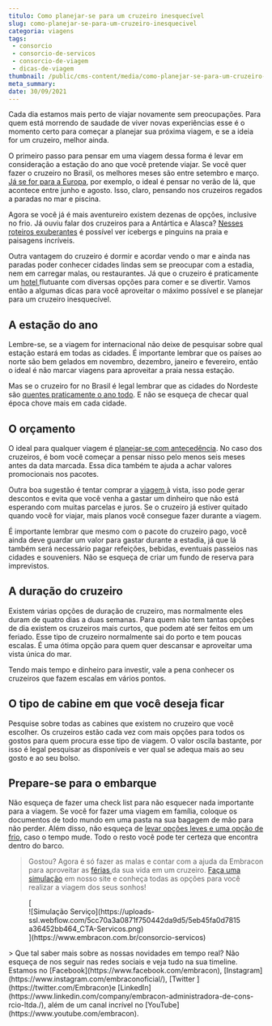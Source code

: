 ```yaml
---
titulo: Como planejar-se para um cruzeiro inesquecível
slug: como-planejar-se-para-um-cruzeiro-inesquecivel
categoria: viagens
tags:
 - consorcio
 - consorcio-de-servicos
 - consorcio-de-viagem
 - dicas-de-viagem
thumbnail: /public/cms-content/media/como-planejar-se-para-um-cruzeiro-inesquecivel.jpg
meta_summary: 
date: 30/09/2021
---
```

Cada dia estamos mais perto de viajar novamente sem preocupações. Para quem está morrendo de saudade de viver novas experiências esse é o momento certo para começar a planejar sua próxima viagem, e se a ideia for um cruzeiro, melhor ainda.

O primeiro passo para pensar em uma viagem dessa forma é levar em consideração a estação do ano que você pretende viajar. Se você quer fazer o cruzeiro no Brasil, os melhores meses são entre setembro e março. [Já se for para a Europa](https://www.embracon.com.br/blog/por-que-fazer-um-tour-pela-europa-nas-suas-proximas-ferias), por exemplo, o ideal é pensar no verão de lá, que acontece entre junho e agosto. Isso, claro, pensando nos cruzeiros regados a paradas no mar e piscina.

Agora se você já é mais aventureiro existem dezenas de opções, inclusive no frio. Já ouviu falar dos cruzeiros para a Antártica e Alasca? [Nesses roteiros exuberantes](https://www.embracon.com.br/blog/saiba-como-montar-um-roteiro-de-viagem-em-7-passos) é possível ver icebergs e pinguins na praia e paisagens incríveis.

Outra vantagem do cruzeiro é dormir e acordar vendo o mar e ainda nas paradas poder conhecer cidades lindas sem se preocupar com a estadia, nem em carregar malas, ou restaurantes. Já que o cruzeiro é praticamente um [hotel ](https://www.embracon.com.br/blog/como-fazer-uma-reserva-de-hotel-sem-erros)flutuante com diversas opções para comer e se divertir. Vamos então a algumas dicas para você aproveitar o máximo possível e se planejar para um cruzeiro inesquecível.

A estação do ano
----------------

Lembre-se, se a viagem for internacional não deixe de pesquisar sobre qual estação estará em todas as cidades. É importante lembrar que os países ao norte são bem gelados em novembro, dezembro, janeiro e fevereiro, então o ideal é não marcar viagens para aproveitar a praia nessa estação.

Mas se o cruzeiro for no Brasil é legal lembrar que as cidades do Nordeste são [quentes praticamente o ano todo](https://www.embracon.com.br/blog/5-lugares-para-conhecer-no-verao). E não se esqueça de checar qual época chove mais em cada cidade.

O orçamento
-----------

O ideal para qualquer viagem é [planejar-se com antecedência](https://www.embracon.com.br/blog/planejamento-financeiro-um-guia-para-as-financas-nao-sairem-de-controle). No caso dos cruzeiros, é bom você começar a pensar nisso pelo menos seis meses antes da data marcada. Essa dica também te ajuda a achar valores promocionais nos pacotes.

Outra boa sugestão é tentar comprar a [viagem ](https://www.embracon.com.br/blog/viagem-economica-confira-nossas-dicas-para-viajar-com-pouco-dinheiro)à vista, isso pode gerar descontos e evita que você venha a gastar um dinheiro que não está esperando com muitas parcelas e juros. Se o cruzeiro já estiver quitado quando você for viajar, mais planos você consegue fazer durante a viagem.

É importante lembrar que mesmo com o pacote do cruzeiro pago, você ainda deve guardar um valor para gastar durante a estadia, já que lá também será necessário pagar refeições, bebidas, eventuais passeios nas cidades e souveniers. Não se esqueça de criar um fundo de reserva para imprevistos.

A duração do cruzeiro
---------------------

Existem várias opções de duração de cruzeiro, mas normalmente eles duram de quatro dias a duas semanas. Para quem não tem tantas opções de dia existem os cruzeiros mais curtos, que podem até ser feitos em um feriado. Esse tipo de cruzeiro normalmente sai do porto e tem poucas escalas. É uma ótima opção para quem quer descansar e aproveitar uma vista única do mar.

Tendo mais tempo e dinheiro para investir, vale a pena conhecer os cruzeiros que fazem escalas em vários pontos.

O tipo de cabine em que você deseja ficar
-----------------------------------------

Pesquise sobre todas as cabines que existem no cruzeiro que você escolher. Os cruzeiros estão cada vez com mais opções para todos os gostos para quem procura esse tipo de viagem. O valor oscila bastante, por isso é legal pesquisar as disponíveis e ver qual se adequa mais ao seu gosto e ao seu bolso.

Prepare-se para o embarque
--------------------------

Não esqueça de fazer uma check list para não esquecer nada importante para a viagem. Se você for fazer uma viagem em família, coloque os documentos de todo mundo em uma pasta na sua bagagem de mão para não perder. Além disso, não esqueça de [levar opções leves e uma opção de frio](https://www.embracon.com.br/blog/saiba-o-que-levar-na-sua-proxima-viagem), caso o tempo mude. Todo o resto você pode ter certeza que encontra dentro do barco.

> Gostou? Agora é só fazer as malas e contar com a ajuda da Embracon para aproveitar as [férias ](https://www.embracon.com.br/blog/top-5-destinos-de-ferias-escolha-sua-proxima-viagem-pelo-brasil)da sua vida em um cruzeiro. [Faça uma simulação](https://www.embracon.com.br/consorcio) em nosso site e conheça todas as opções para você realizar a viagem dos seus sonhos!

<figure class="w-richtext-figure-type-image w-richtext-align-center">[<div>![Simulação Serviço](https://uploads-ssl.webflow.com/5cc70a3a0871f750442da9d5/5eb45fa0d7815a36452bb464_CTA-Servicos.png)</div>](https://www.embracon.com.br/consorcio-servicos)</figure>> Que tal saber mais sobre as nossas novidades em tempo real? Não esqueça de nos seguir nas redes sociais e veja tudo na sua timeline. Estamos no [Facebook](https://www.facebook.com/embracon), [Instagram](https://www.instagram.com/embraconoficial/), [Twitter ](https://twitter.com/Embracon)e [LinkedIn](https://www.linkedin.com/company/embracon-administradora-de-cons-rcio-ltda./), além de um canal incrível no [YouTube](https://www.youtube.com/embracon).

‍
